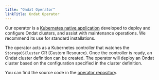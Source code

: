 ```yaml
---
title: "Ondat Operator"
linkTitle: Ondat Operator
---
```


Our operator is a [Kubernetes native
application](https://kubernetes.io/docs/concepts/extend-kubernetes/extend-cluster/)
developed to deploy and configure Ondat clusters, and assist with
maintenance operations. We recommend its use for standard installations.

The operator acts as a Kubernetes controller that watches the `StorageOSCluster`
CR (Custom Resource). Once the controller is ready, an Ondat cluster definition can be
created. The operator will deploy an Ondat cluster based on the
configuration specified in the cluster definition.

You can find the source code in the [operator
repository](https://github.com/storageos/operator).
